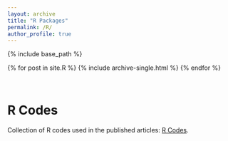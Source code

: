 ```yaml
---
layout: archive
title: "R Packages"
permalink: /R/
author_profile: true
---
```


{% include base_path %}

{% for post in site.R %}
  {% include archive-single.html %}
{% endfor %}

<br />

R Codes
======
Collection of R codes used in the published articles: 
 [R Codes](https://github.com/AppliedStat/R-code). 
